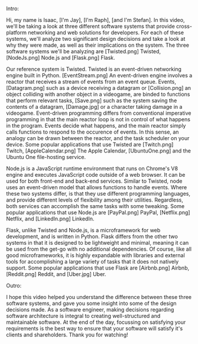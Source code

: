 Intro:

Hi, my name is Isaac, [I'm Jay], [I'm Raph], [and I'm Stefan]. In this video, we'll be taking a look at three different software systems that provide cross-platform networking and web solutions for developers. For each of these systems, we'll analyze two significant design decisions and take a look at why they were made, as well as their implications on the system. The three software systems we'll be analyzing are [Twisted.png] Twisted, [NodeJs.png] Node.js and [Flask.png] Flask.

Our reference system is Twisted. Twisted is an event-driven networking engine built in Python. [EventStream.png] An event-driven engine involves a reactor that receives a stream of events from an event queue. Events, [Datagram.png] such as a device receiving a datagram or [Collision.png] an object colliding with another object in a videogame, are binded to functions that perform relevant tasks, [Save.png] such as the system saving the contents of a datagram, [Damage.jpg] or a character taking damage in a videogame. Event-driven programming differs from conventional imperative programming in that the main reactor loop is not in control of what happens in the program. Events decide what happens, and the main reactor simply calls functions to respond to the occurence of events. In this sense, an analogy can be drawn between the reactor, and the task scheduler on your device. Some popular applications that use Twisted are [Twitch.png] Twitch, [AppleCalendar.png] The Apple Calendar, [UbuntuOne.png] and the Ubuntu One file-hosting service.

Node.js is a JavaScript runtime environment that runs on Chrome's V8 engine and executes JavaScript code outside of a web browser. It can be used for both front-end and back-end services. Similar to Twisted, node uses an event-driven model that allows functions to handle events. Where these two systems differ, is that they use different programming languages, and provide different levels of flexibility among their utilities. Regardless, both services can accomplish the same tasks with some tweaking. Some popular applications that use Node.js are [PayPal.png] PayPal, [Netflix.png] Netflix, and [LinkedIn.png] LinkedIn.

Flask, unlike Twisted and Node.js, is a microframework for web development, and is written in Python. Flask differs from the other two systems in that it is designed to be lightweight and minimal, meaning it can be used from the get-go with no additional dependencies. Of course, like all good microframeworks, it is highly expandable with libraries and external tools for accomplishing a large variety of tasks that it does not natively support. Some popular applications that use Flask are [Airbnb.png] Airbnb, [Reddit.png] Reddit, and [Uber.jpg] Uber.

Outro:

I hope this video helped you understand the difference between these three software systems, and gave you some insight into some of the design decisions made. As a software engineer, making decisions regarding software architecture is integral to creating well-structured and maintainable software. At the end of the day, focussing on satisfying your requirements is the best way to ensure that your software will satisfy it's clients and shareholders. Thank you for watching!